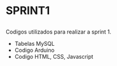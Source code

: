 # SPRINT1
##
Codigos utilizados para realizar a sprint 1.
- Tabelas MySQL
- Codigo Arduino
- Codigo HTML, CSS, Javascript
